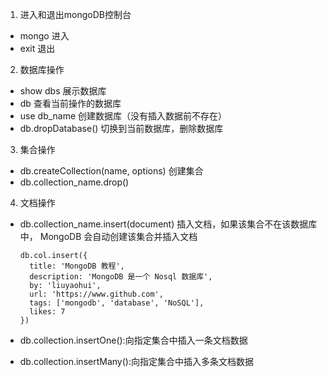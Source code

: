 1. 进入和退出mongoDB控制台
  - mongo   进入
  - exit    退出

2. 数据库操作
  - show dbs   展示数据库
  - db   查看当前操作的数据库
  - use db_name   创建数据库（没有插入数据前不存在）
  - db.dropDatabase() 切换到当前数据库，删除数据库

3. 集合操作
  - db.createCollection(name, options)   创建集合
  - db.collection_name.drop()

4. 文档操作
  - db.collection_name.insert(document)   插入文档，如果该集合不在该数据库中， MongoDB 会自动创建该集合并插入文档

    ```shell
    db.col.insert({
      title: 'MongoDB 教程', 
      description: 'MongoDB 是一个 Nosql 数据库',
      by: 'liuyaohui',
      url: 'https://www.github.com',
      tags: ['mongodb', 'database', 'NoSQL'],
      likes: 7
    })

    ```

  - db.collection.insertOne():向指定集合中插入一条文档数据
  - db.collection.insertMany():向指定集合中插入多条文档数据

